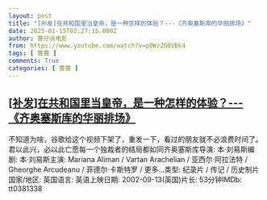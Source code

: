 ```yaml
---
layout: post
title: "[补发]在共和国里当皇帝，是一种怎样的体验？---《齐奥塞斯库的华丽排场》"
date: 2023-01-15T02:27:15.000Z
author: 蔷仔说电影
from: https://www.youtube.com/watch?v=p0WzZGOVBk4
tags: [ 蔷蔷 ]
comments: True
categories: [ 蔷蔷 ]
---
```

<!--1673749635000-->
[[补发]在共和国里当皇帝，是一种怎样的体验？---《齐奥塞斯库的华丽排场》](https://www.youtube.com/watch?v=p0WzZGOVBk4)
------

<div>
不知道为啥，谷歌给这个视频下架了，重发一下，看过的朋友就不必浪费时间了。君以此兴，必以此亡愿每一个独裁者的结局都如同齐奥塞斯库导演: 本·刘易斯编剧: 本·刘易斯主演: Mariana Aliman / Vartan Arachelian / 亚西尔·阿拉法特 / Gheorghe Arcudeanu / 菲德尔·卡斯特罗 / 更多...类型: 纪录片 / 传记 / 历史制片国家/地区: 英国语言: 英语上映日期: 2002-09-13(英国)片长: 53分钟IMDb: tt0381338
</div>

